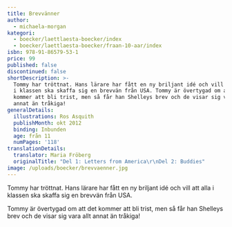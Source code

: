 ```yaml
---
title: Brevvänner
author:
  - michaela-morgan
kategori:
  - boecker/laettlaesta-boecker/index
  - boecker/laettlaesta-boecker/fraan-10-aar/index
isbn: 978-91-86579-53-1
price: 99
published: false
discontinued: false
shortDescription: >-
  Tommy har tröttnat. Hans lärare har fått en ny briljant idé och vill att alla
  i klassen ska skaffa sig en brevvän från USA. Tommy är övertygad om att det
  kommer att bli trist, men så får han Shelleys brev och de visar sig vara allt
  annat än tråkiga!
generalDetails:
  illustrations: Ros Asquith
  publishMonth: okt 2012
  binding: Inbunden
  age: från 11
  numPages: '118'
translationDetails:
  translator: Maria Fröberg
  originalTitle: "Del 1: Letters from America\r\nDel 2: Buddies"
image: /uploads/boecker/brevvaenner.jpg
---
```

Tommy har tröttnat. Hans lärare har fått en ny briljant idé och vill att alla i klassen ska skaffa sig en brevvän från USA.

Tommy är övertygad om att det kommer att bli trist, men så får han Shelleys brev och de visar sig vara allt annat än tråkiga!
